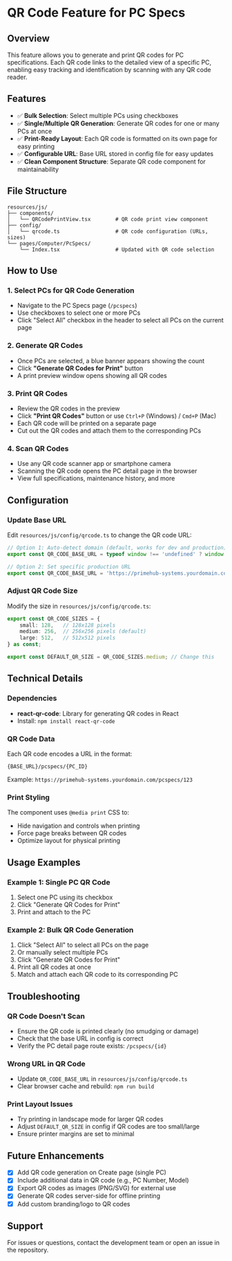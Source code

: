 # QR Code Feature for PC Specs

## Overview
This feature allows you to generate and print QR codes for PC specifications. Each QR code links to the detailed view of a specific PC, enabling easy tracking and identification by scanning with any QR code reader.

## Features
- ✅ **Bulk Selection**: Select multiple PCs using checkboxes
- ✅ **Single/Multiple QR Generation**: Generate QR codes for one or many PCs at once
- ✅ **Print-Ready Layout**: Each QR code is formatted on its own page for easy printing
- ✅ **Configurable URL**: Base URL stored in config file for easy updates
- ✅ **Clean Component Structure**: Separate QR code component for maintainability

## File Structure
```
resources/js/
├── components/
│   └── QRCodePrintView.tsx        # QR code print view component
├── config/
│   └── qrcode.ts                  # QR code configuration (URLs, sizes)
└── pages/Computer/PcSpecs/
    └── Index.tsx                  # Updated with QR code selection
```

## How to Use

### 1. Select PCs for QR Code Generation
- Navigate to the PC Specs page (`/pcspecs`)
- Use checkboxes to select one or more PCs
- Click "Select All" checkbox in the header to select all PCs on the current page

### 2. Generate QR Codes
- Once PCs are selected, a blue banner appears showing the count
- Click **"Generate QR Codes for Print"** button
- A print preview window opens showing all QR codes

### 3. Print QR Codes
- Review the QR codes in the preview
- Click **"Print QR Codes"** button or use `Ctrl+P` (Windows) / `Cmd+P` (Mac)
- Each QR code will be printed on a separate page
- Cut out the QR codes and attach them to the corresponding PCs

### 4. Scan QR Codes
- Use any QR code scanner app or smartphone camera
- Scanning the QR code opens the PC detail page in the browser
- View full specifications, maintenance history, and more

## Configuration

### Update Base URL
Edit `resources/js/config/qrcode.ts` to change the QR code URL:

```typescript
// Option 1: Auto-detect domain (default, works for dev and production)
export const QR_CODE_BASE_URL = typeof window !== 'undefined' ? window.location.origin : '';

// Option 2: Set specific production URL
export const QR_CODE_BASE_URL = 'https://primehub-systems.yourdomain.com';
```

### Adjust QR Code Size
Modify the size in `resources/js/config/qrcode.ts`:

```typescript
export const QR_CODE_SIZES = {
    small: 128,   // 128x128 pixels
    medium: 256,  // 256x256 pixels (default)
    large: 512,   // 512x512 pixels
} as const;

export const DEFAULT_QR_SIZE = QR_CODE_SIZES.medium; // Change this
```

## Technical Details

### Dependencies
- **react-qr-code**: Library for generating QR codes in React
- Install: `npm install react-qr-code`

### QR Code Data
Each QR code encodes a URL in the format:
```
{BASE_URL}/pcspecs/{PC_ID}
```

Example: `https://primehub-systems.yourdomain.com/pcspecs/123`

### Print Styling
The component uses `@media print` CSS to:
- Hide navigation and controls when printing
- Force page breaks between QR codes
- Optimize layout for physical printing

## Usage Examples

### Example 1: Single PC QR Code
1. Select one PC using its checkbox
2. Click "Generate QR Codes for Print"
3. Print and attach to the PC

### Example 2: Bulk QR Code Generation
1. Click "Select All" to select all PCs on the page
2. Or manually select multiple PCs
3. Click "Generate QR Codes for Print"
4. Print all QR codes at once
5. Match and attach each QR code to its corresponding PC

## Troubleshooting

### QR Code Doesn't Scan
- Ensure the QR code is printed clearly (no smudging or damage)
- Check that the base URL in config is correct
- Verify the PC detail page route exists: `/pcspecs/{id}`

### Wrong URL in QR Code
- Update `QR_CODE_BASE_URL` in `resources/js/config/qrcode.ts`
- Clear browser cache and rebuild: `npm run build`

### Print Layout Issues
- Try printing in landscape mode for larger QR codes
- Adjust `DEFAULT_QR_SIZE` in config if QR codes are too small/large
- Ensure printer margins are set to minimal

## Future Enhancements
- [x] Add QR code generation on Create page (single PC)
- [x] Include additional data in QR code (e.g., PC Number, Model)
- [x] Export QR codes as images (PNG/SVG) for external use
- [x] Generate QR codes server-side for offline printing
- [x] Add custom branding/logo to QR codes

## Support
For issues or questions, contact the development team or open an issue in the repository.
